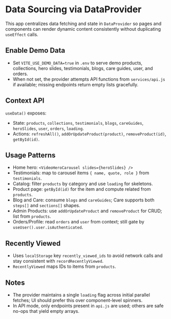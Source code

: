 # Data Sourcing via DataProvider

This app centralizes data fetching and state in `DataProvider` so pages and components can render dynamic content consistently without duplicating `useEffect` calls.

## Enable Demo Data

- Set `VITE_USE_DEMO_DATA=true` in `.env` to serve demo products, collections, hero slides, testimonials, blogs, care guides, user, and orders.
- When not set, the provider attempts API functions from `services/api.js` if available; missing endpoints return empty lists gracefully.

## Context API

`useData()` exposes:

- State: `products`, `collections`, `testimonials`, `blogs`, `careGuides`, `heroSlides`, `user`, `orders`, `loading`.
- Actions: `refreshAll()`, `addOrUpdateProduct(product)`, `removeProduct(id)`, `getById(id)`.

## Usage Patterns

- Home hero: `<VideoHeroCarousel slides={heroSlides} />`
- Testimonials: map to carousel items `{ name, quote, role }` from `testimonials`.
- Catalog: filter `products` by category and use `loading` for skeletons.
- Product page: `getById(id)` for the item and compute related from `products`.
- Blog and Care: consume `blogs` and `careGuides`; Care supports both `steps[]` and `sections[]` shapes.
- Admin Products: use `addOrUpdateProduct` and `removeProduct` for CRUD; list from `products`.
- Orders/Profile: read `orders` and `user` from context; still gate by `useUser().user.isAuthenticated`.

## Recently Viewed

- Uses `localStorage` key `recently_viewed_ids` to avoid network calls and stay consistent with `recordRecentlyViewed`.
- `RecentlyViewed` maps IDs to items from `products`.

## Notes

- The provider maintains a single `loading` flag across initial parallel fetches; UI should prefer this over component-level spinners.
- In API mode, only endpoints present in `api.js` are used; others are safe no-ops that yield empty arrays.